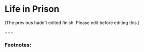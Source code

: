 # Life in Prison

(The previous hadn't edited finish. Please edit before editing this.)

===

### Footnotes: 